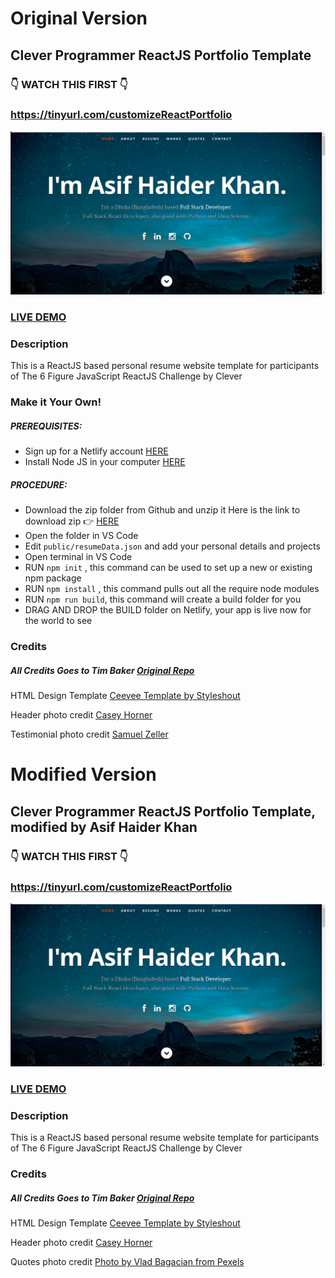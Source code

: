 # Original Version

## Clever Programmer ReactJS Portfolio Template      

### 👇 WATCH THIS FIRST 👇
### https://tinyurl.com/customizeReactPortfolio

![ReactJS Resume Website Template](resume-screenshot.png?raw=true "ReactJS Resume Website Template")

### <a href="https://compassionate-leakey-e9b16b.netlify.app/">LIVE DEMO</a>

### Description
This is a ReactJS based personal resume website template for participants of The 6 Figure JavaScript ReactJS Challenge by Clever

### Make it Your Own!
##### PREREQUISITES:
- Sign up for a Netlify account <a href='https://www.netlify.com'>HERE</a>
- Install Node JS in your computer <a href='https://nodejs.org/en/'>HERE</a>
##### PROCEDURE:
- Download the zip folder from Github and unzip it
Here is the link to download zip 👉
<a href='https://github.com/CleverProgrammers/react-portfolio'>HERE</a>
- Open the folder in VS Code
- Edit <code>public/resumeData.json</code> and add your personal details and projects
- Open terminal in VS Code
- RUN <code>npm init</code> , this command can be used to set up a new or existing npm package
- RUN <code>npm install</code> , this command pulls out all the require node modules
- RUN <code>npm run build</code>, this command will create a build folder for you
- DRAG AND DROP the BUILD folder on Netlify, your app is live now for the world to see


### Credits

##### All Credits Goes to Tim Baker <a href='https://github.com/tbakerx/react-resume-template'>Original Repo</a>



HTML Design Template
<a href="https://www.styleshout.com/free-templates/ceevee/">Ceevee Template by Styleshout</a>

Header photo credit
<a href="https://unsplash.com/@mischievous_penguins?utm_medium=referral&amp;utm_campaign=photographer-credit&amp;utm_content=creditBadge">Casey Horner</a>

Testimonial photo credit
<a href="https://unsplash.com/@samuelzeller?utm_medium=referral&amp;utm_campaign=photographer-credit&amp;utm_content=creditBadge">Samuel Zeller</a>

# Modified Version

## Clever Programmer ReactJS Portfolio Template, modified by Asif Haider Khan      

### 👇 WATCH THIS FIRST 👇
### https://tinyurl.com/customizeReactPortfolio

![ReactJS Resume Website Template](resume-screenshot.png?raw=true "ReactJS Resume Website Template")

### <a href="https://compassionate-leakey-e9b16b.netlify.app/">LIVE DEMO</a>

### Description
This is a ReactJS based personal resume website template for participants of The 6 Figure JavaScript ReactJS Challenge by Clever


### Credits

##### All Credits Goes to Tim Baker <a href='https://github.com/tbakerx/react-resume-template'>Original Repo</a>



HTML Design Template
<a href="https://www.styleshout.com/free-templates/ceevee/">Ceevee Template by Styleshout</a>

Header photo credit
<a href="https://unsplash.com/@mischievous_penguins?utm_medium=referral&amp;utm_campaign=photographer-credit&amp;utm_content=creditBadge">Casey Horner</a>

Quotes photo credit
<a href="https://www.pexels.com/photo/bonfire-burning-camp-campfire-1368382/">Photo by Vlad Bagacian from Pexels</a>
